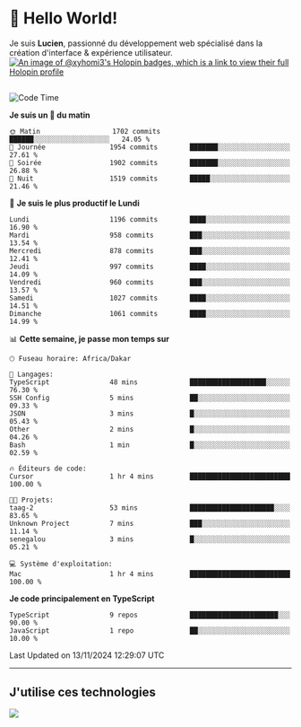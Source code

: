 # 👋 Hello World!

Je suis **Lucien**, passionné du développement web spécialisé dans la création d'interface & expérience utilisateur.
[![An image of @xyhomi3's Holopin badges, which is a link to view their full Holopin profile](https://holopin.me/xyhomi3)](https://holopin.io/@xyhomi3)

##

<!--START_SECTION:waka-->
![Code Time](http://img.shields.io/badge/Code%20Time-2%2C509%20hrs%2026%20mins-blue)

**Je suis un 🐤 du matin** 

```text
🌞 Matin                  1702 commits        ██████░░░░░░░░░░░░░░░░░░░   24.05 % 
🌆 Journée                1954 commits        ███████░░░░░░░░░░░░░░░░░░   27.61 % 
🌃 Soirée                 1902 commits        ███████░░░░░░░░░░░░░░░░░░   26.88 % 
🌙 Nuit                   1519 commits        █████░░░░░░░░░░░░░░░░░░░░   21.46 % 
```
📅 **Je suis le plus productif le Lundi** 

```text
Lundi                    1196 commits        ████░░░░░░░░░░░░░░░░░░░░░   16.90 % 
Mardi                    958 commits         ███░░░░░░░░░░░░░░░░░░░░░░   13.54 % 
Mercredi                 878 commits         ███░░░░░░░░░░░░░░░░░░░░░░   12.41 % 
Jeudi                    997 commits         ████░░░░░░░░░░░░░░░░░░░░░   14.09 % 
Vendredi                 960 commits         ███░░░░░░░░░░░░░░░░░░░░░░   13.57 % 
Samedi                   1027 commits        ████░░░░░░░░░░░░░░░░░░░░░   14.51 % 
Dimanche                 1061 commits        ████░░░░░░░░░░░░░░░░░░░░░   14.99 % 
```


📊 **Cette semaine, je passe mon temps sur** 

```text
🕑︎ Fuseau horaire: Africa/Dakar

💬 Langages: 
TypeScript               48 mins             ███████████████████░░░░░░   76.30 % 
SSH Config               5 mins              ██░░░░░░░░░░░░░░░░░░░░░░░   09.33 % 
JSON                     3 mins              █░░░░░░░░░░░░░░░░░░░░░░░░   05.43 % 
Other                    2 mins              █░░░░░░░░░░░░░░░░░░░░░░░░   04.26 % 
Bash                     1 min               █░░░░░░░░░░░░░░░░░░░░░░░░   02.59 % 

🔥 Éditeurs de code: 
Cursor                   1 hr 4 mins         █████████████████████████   100.00 % 

🐱‍💻 Projets: 
taag-2                   53 mins             █████████████████████░░░░   83.65 % 
Unknown Project          7 mins              ███░░░░░░░░░░░░░░░░░░░░░░   11.14 % 
senegalou                3 mins              █░░░░░░░░░░░░░░░░░░░░░░░░   05.21 % 

💻 Système d'exploitation: 
Mac                      1 hr 4 mins         █████████████████████████   100.00 % 
```

**Je code principalement en TypeScript** 

```text
TypeScript               9 repos             ██████████████████████░░░   90.00 % 
JavaScript               1 repo              ██░░░░░░░░░░░░░░░░░░░░░░░   10.00 % 
```




 Last Updated on 13/11/2024 12:29:07 UTC
<!--END_SECTION:waka-->
---

## J'utilise ces technologies

<p align="left">
  <a href="https://skillicons.dev">
    <img src="https://skillicons.dev/icons?i=ts,js,md,scss,tailwind,react,docker,express,astro,vite,nextjs,vercel,figma,ableton" />
  </a>
</p>

